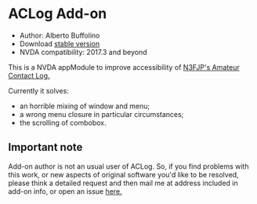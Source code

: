 # ACLog Add-on

* Author: Alberto Buffolino
* Download [stable version][stable]
* NVDA compatibility: 2017.3 and beyond

This is a NVDA appModule to improve accessibility of [N3FJP's Amateur Contact Log.][aclog]

Currently it solves:

* an horrible mixing of window and menu;
* a wrong menu closure in particular circumstances;
* the scrolling of combobox.

## Important note

Add-on author is not an usual user of ACLog. So, if you find problems with this work, or new aspects of original software you'd like to be resolved, please think a detailed request and then mail me at address included in add-on info, or open an issue [here.][here]


[aclog]: https://n3fjp.com
[here]: https://github.com/ABuffEr/acLog/issues
[stable]: https://github.com/ABuffEr/acLog/releases/download/v1.0/acLog-1.0.nvda-addon
